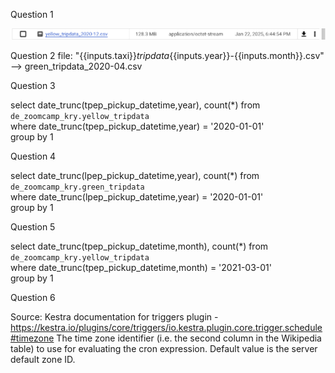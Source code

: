 Question 1
  
![alt text](q1.png)
  
  
Question 2
file: "{{inputs.taxi}}_tripdata_{{inputs.year}}-{{inputs.month}}.csv" --> green_tripdata_2020-04.csv  
  
  
Question 3  
  
select date_trunc(tpep_pickup_datetime,year), count(*) from `de_zoomcamp_kry.yellow_tripdata`  
where date_trunc(tpep_pickup_datetime,year) = '2020-01-01'  
group by 1
  
  
Question 4  
  
select date_trunc(lpep_pickup_datetime,year), count(*) from `de_zoomcamp_kry.green_tripdata`  
where date_trunc(lpep_pickup_datetime,year) = '2020-01-01'  
group by 1  
  
  
Question 5
  
select date_trunc(tpep_pickup_datetime,month), count(*) from `de_zoomcamp_kry.yellow_tripdata`<br>
where date_trunc(tpep_pickup_datetime,month) = '2021-03-01'<br>
group by 1  
  
  
Question 6
  
Source: Kestra documentation for triggers plugin - https://kestra.io/plugins/core/triggers/io.kestra.plugin.core.trigger.schedule#timezone
The time zone identifier (i.e. the second column in the Wikipedia table) to use for evaluating the cron expression. Default value is the server default zone ID.